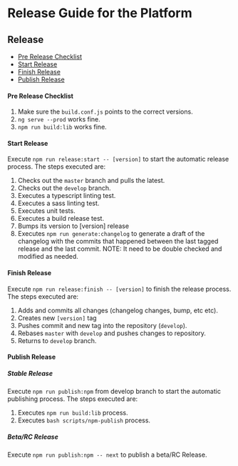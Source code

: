# Release Guide for the Platform

## Release

* [Pre Release Checklist](#pre-release-checklist)
* [Start Release](#start-release)
* [Finish Release](#finish-release) 
* [Publish Release](#publish-release)

#### Pre Release Checklist

1. Make sure the `build.conf.js` points to the correct versions.
2. `ng serve --prod` works fine.
3. `npm run build:lib` works fine.

#### Start Release

Execute `npm run release:start -- [version]` to start the automatic release process. The steps executed are:
  1. Checks out the `master` branch and pulls the latest.
  2. Checks out the `develop` branch.
  3. Executes a typescript linting test.
  4. Executes a sass linting test.
  5. Executes unit tests.
  6. Executes a build release test.
  7. Bumps its version to [version] release
  8. Executes `npm run generate:changelog` to generate a draft of the changelog with the commits that happened between the last tagged release and the last commit. NOTE: It need to be double checked and modified as needed.

#### Finish Release

Execute `npm run release:finish -- [version]` to finish the release process. The steps executed are:
  1. Adds and commits all changes (changelog changes, bump, etc etc).
  2. Creates new `[version]` tag
  3. Pushes commit and new tag into the repository (`develop`).
  5. Rebases `master` with `develop` and pushes changes to repository.
  5. Returns to `develop` branch.

#### Publish Release

##### Stable Release

Execute `npm run publish:npm` from develop branch to start the automatic publishing process. The steps executed are:
  1. Executes `npm run build:lib` process.
  2. Executes `bash scripts/npm-publish` process.

##### Beta/RC Release

Execute `npm run publish:npm -- next` to publish a beta/RC Release.
